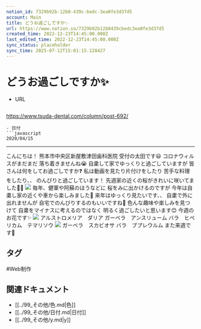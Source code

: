 ```yaml
---
notion_id: 7329b92b-12b8-439c-bedc-3ea0fe3d37d5
account: Main
title: どうお過ごしですか✨
url: https://www.notion.so/7329b92b12b8439cbedc3ea0fe3d37d5
created_time: 2022-12-23T14:45:00.000Z
last_edited_time: 2022-12-23T14:45:00.000Z
sync_status: placeholder
sync_time: 2025-07-12T15:01:15.128427
---
```

# どうお過ごしですか✨

- URL
  ```javascript
https://www.tsuda-dental.com/column/post-692/
  ```
- 日付
  ```javascript
2020/04/15
  ```
---
こんにちは！
熊本市中央区新屋敷津田歯科医院
受付の太田です😃
コロナウィルスがまだまだ
落ち着きませんね😭
自粛して家でゆっくりと過ごしていますが
皆さんは何をしてお過ごしですか❓
私は動画を見たり片付けをしたり
苦手な料理をしたり、、
のんびりと過ごしています！
先週家の近くの桜がきれいに咲いてました🌸🌸
![](https://www.tsuda-dental.com/column/_data/contribute/images/692_1_18.jpeg)
毎年、健軍や阿蘇のほうなどに
桜をみに出かけるのですが
今年は自粛し家の近くや車から楽しみました🤩
来年はゆっくり見たいです、、
自粛で外に出れませんが
自宅でのんびりするのもいいですね🌟
色んな趣味や楽しみを見つけて
自粛をマイナスに考えるのではなく
明るく過ごしたいと思います😊
今週のお花です✨
![](https://www.tsuda-dental.com/column/_data/contribute/images/692_1_19.jpg)
アルストロメリア　ダリア
ガーベラ　アンスリューム
バラ　ヒペリカム　テマリソウ
![](https://www.tsuda-dental.com/column/_data/contribute/images/692_1_20.jpg)
ガーベラ　スカビオサ
バラ　ブプレウルム
また来週です🌈

## タグ

#Web制作 

## 関連ドキュメント

- [[../99_その他/色.md|色]]
- [[../99_その他/日付.md|日付]]
- [[../99_その他/y.md|y]]
